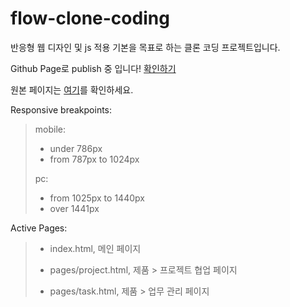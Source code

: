 # flow-clone-coding
반응형 웹 디자인 및 js 적용 기본을 목표로 하는 클론 코딩 프로젝트입니다.

Github Page로 publish 중 입니다! [확인하기](https://juunie-roh.github.io/flow-clone-coding/)

원본 페이지는 [여기](https://flow.team/kr/index, "flow KR")를 확인하세요.

Responsive breakpoints:
> mobile:
> * under 786px
> * from 787px to 1024px
> 
> pc:
> * from 1025px to 1440px
> * over 1441px

Active Pages:
> * index.html, 메인 페이지
>
> * pages/project.html, 제품 > 프로젝트 협업 페이지
> * pages/task.html, 제품 > 업무 관리 페이지
